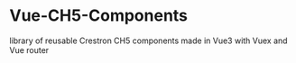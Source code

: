 # Vue-CH5-Components
library of reusable Crestron CH5 components made in Vue3 with Vuex and Vue router
